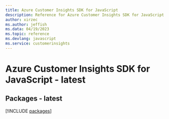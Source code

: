 ```yaml
---
title: Azure Customer Insights SDK for JavaScript
description: Reference for Azure Customer Insights SDK for JavaScript
author: xirzec
ms.author: jeffish
ms.data: 04/19/2023
ms.topic: reference
ms.devlang: javascript
ms.service: customerinsights
---
```

# Azure Customer Insights SDK for JavaScript - latest
## Packages - latest
[!INCLUDE [packages](customer-insights-index.md)]